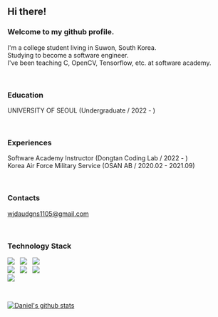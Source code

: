 ## Hi there!

### Welcome to my github profile.
I'm a college student living in Suwon, South Korea.   
Studying to become a software engineer.   
I've been teaching C, OpenCV, Tensorflow, etc. at software academy.

<br/>

### Education
UNIVERSITY OF SEOUL (Undergraduate / 2022 - )   

<br/>

### Experiences
Software Academy Instructor (Dongtan Coding Lab / 2022 - )   
Korea Air Force Military Service (OSAN AB / 2020.02 - 2021.09)   

<br/>

### Contacts
wjdaudgns1105@gmail.com

<br/>

### Technology Stack
<img src="https://img.shields.io/badge/javascript-F7DF1E?style=for-the-badge&logo=javascript&logoColor=black">&nbsp;&nbsp;&nbsp;<img src="https://img.shields.io/badge/html-E34F26?style=for-the-badge&logo=html5&logoColor=white">&nbsp;&nbsp;&nbsp;<img src="https://img.shields.io/badge/css-1572B6?style=for-the-badge&logo=css3&logoColor=white">   
<img src="https://img.shields.io/badge/react-61DAFB?style=for-the-badge&logo=react&logoColor=black">&nbsp;&nbsp;&nbsp;<img src="https://img.shields.io/badge/Node.js-68A063?style=for-the-badge&logo=Node.js&logoColor=white">&nbsp;&nbsp;&nbsp;<img src="https://img.shields.io/badge/python-232F3E?style=for-the-badge&logo=python&logoColor=white">   
<img src="https://img.shields.io/badge/github-181717?style=for-the-badge&logo=github&logoColor=white">

<br/>

[![Daniel's github stats](https://github-readme-stats.vercel.app/api?username=JeongMyeonghoon1105)](https://github.com/JeongMyeonghoon1105/github-readme-stats)

<br/>

<!--
**JeongMyeonghoon1105/JeongMyeonghoon1105** is a ✨ _special_ ✨ repository because its `README.md` (this file) appears on your GitHub profile.

Here are some ideas to get you started:

- 🔭 I’m currently working on ...
- 🌱 I’m currently learning ...
- 👯 I’m looking to collaborate on ...
- 🤔 I’m looking for help with ...
- 💬 Ask me about ...
- 📫 How to reach me: ...
- 😄 Pronouns: ...
- ⚡ Fun fact: ...
-->
